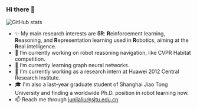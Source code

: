 ### Hi there 👋

![GitHub stats](https://github-readme-stats.vercel.app/api?username=Skylark0924&count_private=true&bg_color=30,e96443,904e95&title_color=fff&text_color=fff&icon_color=79ff97&show_icons=true)

<!--
theme:dark, radical, merko, gruvbox, tokyonight, onedark, cobalt, synthwave, highcontrast, dracula
check all theme at https://github.com/anuraghazra/github-readme-stats/blob/master/themes/README.md
**Skylark0924/Skylark0924** is a ✨ _special_ ✨ repository because its `README.md` (this file) appears on your GitHub profile.

Here are some ideas to get you started:

- ✨ My main research interests are **5R**s: **R**einforcement learning, **R**easoning, and **R**epresentation learning used in **R**obotics, aiming at the **R**eal intelligence. 
- 🔭 I’m currently working on robot reasoning navigation, like CVPR Habitat competition.
- 🌱 I’m currently learning graph neural networks.
- 👯 I’m looking to collaborate on ...
- 🤔 I’m looking for help with ...
- 💬 Ask me about ...

- 😄 Pronouns: ...
- ⚡ Fun fact: ...

-->

- ✨ My main research interests are **5R**: **R**einforcement learning, **R**easoning, and **R**epresentation learning used in **R**obotics, aiming at the **R**eal intelligence. 
- 🔭 I’m currently working on robot reasoning navigation, like CVPR Habitat competition.
- 🌱 I’m currently learning graph neural networks.
- 💼 I'm currently working as a research intern at Huawei 2012 Central Research Institute.
- 🎓 I'm also a last-year graduate student of Shanghai Jiao Tong University and finding a worldwide Ph.D. position in robot learning now.
- 📫 Reach me through junjialiu@sjtu.edu.cn
